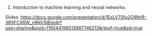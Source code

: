 1) Intorduction to machine learning and neural networks

Slides: https://docs.google.com/presentation/d/1EsLV7Sfu2O9NrR-3R1iFCX6W_n9NV5lB/edit?usp=sharing&ouid=116544196513987746213&rtpof=true&sd=true
